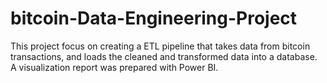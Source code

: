 # bitcoin-Data-Engineering-Project
This project focus on creating a ETL pipeline that takes data from bitcoin transactions, and loads the cleaned and transformed data into a database. A visualization report was prepared with Power BI.
